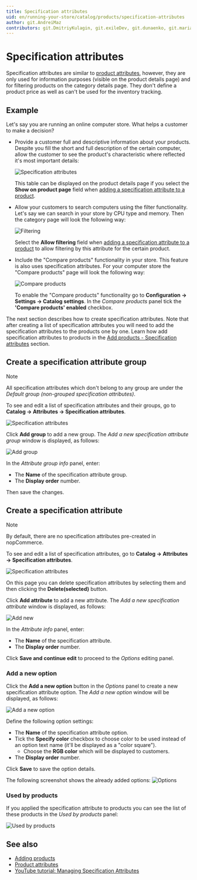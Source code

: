 ```yaml
---
title: Specification attributes
uid: en/running-your-store/catalog/products/specification-attributes
author: git.AndreiMaz
contributors: git.DmitriyKulagin, git.exileDev, git.dunaenko, git.mariannk
---
```


# Specification attributes

Specification attributes are similar to [product attributes](xref:en/running-your-store/catalog/products/product-attributes), however, they are only used for information purposes (visible on the product details page) and for filtering products on the category details page. They don't define a product price as well as can't be used for the inventory tracking.

## Example

Let's say you are running an online computer store. What helps a customer to make a decision?

- Provide a customer full and descriptive information about your products. Despite you fill the short and full description of the certain computer, allow the customer to see the product's characteristic where reflected it's most important details:

  ![Specification attributes](_static/specification-attributes/specs.jpg)

  This table can be displayed on the product details page if you select the **Show on product page** field when [adding a specification attribute to a product](xref:en/running-your-store/catalog/products/add-products#specification-attributes).

- Allow your customers to search computers using the filter functionality. Let's say we can search in your store by CPU type and memory. Then the category page will look the following way:

  ![Filtering](_static/specification-attributes/filter.jpg)

  Select the **Allow filtering** field when [adding a specification attribute to a product](xref:en/running-your-store/catalog/products/add-products#specification-attributes) to allow filtering by this attribute for the certain product.

- Include the "Compare products" functionality in your store. This feature is also uses specification attributes. For your computer store the "Compare products" page will look the following way:

  ![Compare products](_static/specification-attributes/compare.jpg)

  To enable the "Compare products" functionality go to **Configuration → Settings → Catalog settings**. In the *Compare products* panel tick the **'Compare products' enabled** checkbox.

The next section describes how to create specification attributes. Note that after creating a list of specification attributes you will need to add the specification attributes to the products one by one. Learn how add specification attributes to products in the [Add products - Specification attributes](xref:en/running-your-store/catalog/products/add-products#specification-attributes) section.

## Create a specification attribute group

> [!NOTE]
> 
> All specification attributes which don't belong to any group are under the *Default group (non-grouped specification attributes)*.

To see and edit a list of specification attributes and their groups, go to **Catalog → Attributes → Specification attributes**.

![Specification attributes](_static/specification-attributes/specification_attributes.jpg)

Click **Add group** to add a new group. The *Add a new specification attribute group* window is displayed, as follows:

![Add group](_static/specification-attributes/specification_group.jpg)

In the *Attribute group info* panel, enter:

- The **Name** of the specification attribute group.
- The **Display order** number.

Then save the changes.

## Create a specification attribute

> [!NOTE]
> 
> By default, there are no specification attributes pre-created in nopCommerce.

To see and edit a list of specification attributes, go to **Catalog → Attributes → Specification attributes**.

![Specification attributes](_static/specification-attributes/specification_attributes.jpg)

On this page you can delete specification attributes by selecting them and then clicking the **Delete(selected)** button.

Click **Add attribute** to add a new attribute. The *Add a new specification attribute* window is displayed, as follows:

![Add new](_static/specification-attributes/new-attribute.jpg)

In the *Attribute info* panel, enter:

- The **Name** of the specification attribute.
- The **Display order** number.

Click **Save and continue edit** to proceed to the *Options* editing panel.

### Add a new option

Click the **Add a new option** button in the *Options* panel to create a new specification attribute option. The *Add a new option* window will be displayed, as follows:

![Add a new option](_static/specification-attributes/add_a_new_option.jpg)

Define the following option settings:

- The **Name** of the specification attribute option.
- Tick the **Specify color** checkbox to choose color to be used instead of an option text name (it'll be displayed as a "color square").
  - Choose the **RGB color** which will be displayed to customers.
- The **Display order** number.

Click **Save** to save the option details.

The following screenshot shows the already added options: ![Options](_static/specification-attributes/options.jpg)

### Used by products

If you applied the specification attribute to products you can see the list of these products in the *Used by products* panel:

![Used by products](_static/specification-attributes/used-by.jpg)

## See also

- [Adding products](xref:en/running-your-store/catalog/products/add-products)
- [Product attributes](xref:en/running-your-store/catalog/products/product-attributes)
- [YouTube tutorial: Managing Specification Attributes](https://www.youtube.com/watch?v=YmD_vHqWzQw&index=11&list=PLnL_aDfmRHwsbhj621A-RFb1KnzeFxYz4)
